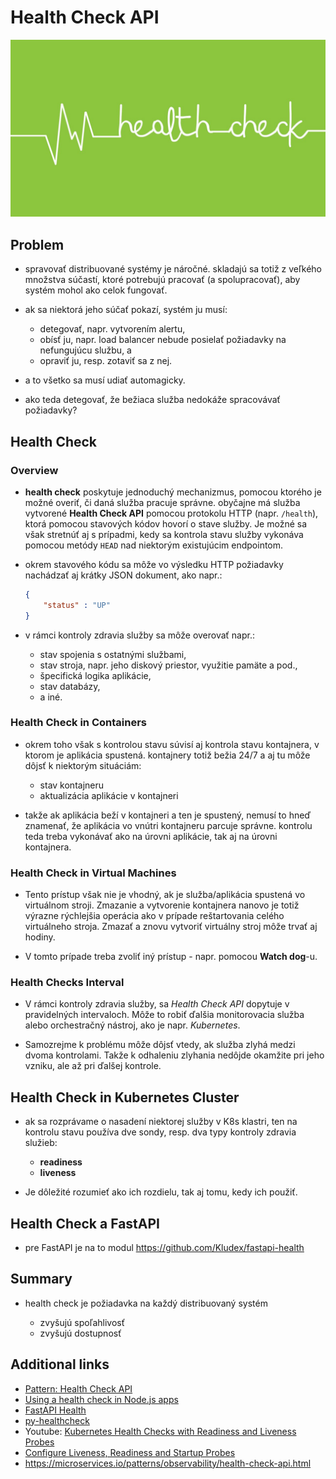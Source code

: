 # Health Check API


![Health Check](../images/health.check.jpg)


## Problem

* spravovať distribuované systémy je náročné. skladajú sa totiž z veľkého množstva súčastí, ktoré potrebujú pracovať (a spolupracovať), aby systém mohol ako celok fungovať.

* ak sa niektorá jeho súčať pokazí, systém ju musí:

    * detegovať, napr. vytvorením alertu,
    * obísť ju, napr. load balancer nebude posielať požiadavky na nefungujúcu službu, a
    * opraviť ju, resp. zotaviť sa z nej.

* a to všetko sa musí udiať automagicky.

* ako teda detegovať, že bežiaca služba nedokáže spracovávať požiadavky?


## Health Check

### Overview

* **health check** poskytuje jednoduchý mechanizmus, pomocou ktorého je možné overiť, či daná služba pracuje správne. obyčajne má služba vytvorené **Health Check API** pomocou protokolu HTTP (napr. `/health`), ktorá pomocou stavových kódov hovorí o stave služby. Je možné sa však stretnúť aj s prípadmi, kedy sa kontrola stavu služby vykonáva pomocou metódy `HEAD` nad niektorým existujúcim endpointom.

* okrem stavového kódu sa môže vo výsledku HTTP požiadavky nachádzať aj krátky JSON dokument, ako napr.:

  ```json
  {
      "status" : "UP"
  }
  ```

* v rámci kontroly zdravia služby sa môže overovať napr.:

    * stav spojenia s ostatnými službami,
    * stav stroja, napr. jeho diskový priestor, využitie pamäte a pod.,
    * špecifická logika aplikácie,
    * stav databázy,
    * a iné.


### Health Check in Containers

* okrem toho však s kontrolou stavu súvisí aj kontrola stavu kontajnera, v ktorom je aplikácia spustená. kontajnery totiž bežia 24/7 a aj tu môže dôjsť k niektorým situáciám:

    * stav kontajneru
    * aktualizácia aplikácie v kontajneri

* takže ak aplikácia beží v kontajneri a ten je spustený, nemusí to hneď znamenať, že aplikácia vo vnútri kontajneru parcuje správne. kontrolu teda treba vykonávať ako na úrovni aplikácie, tak aj na úrovni kontajnera.


### Health Check in Virtual Machines

* Tento prístup však nie je vhodný, ak je služba/aplikácia spustená vo virtuálnom stroji. Zmazanie a vytvorenie kontajnera nanovo je totiž výrazne rýchlejšia operácia ako v prípade reštartovania celého virtuálneho stroja. Zmazať a znovu vytvoriť virtuálny stroj môže trvať aj hodiny.

* V tomto prípade treba zvoliť iný prístup - napr. pomocou **Watch dog**-u.


### Health Checks Interval

* V rámci kontroly zdravia služby, sa _Health Check API_ dopytuje v pravidelných intervaloch. Môže to robiť ďalšia monitorovacia služba alebo orchestračný nástroj, ako je napr. _Kubernetes_.

* Samozrejme k problému môže dôjsť vtedy, ak služba zlyhá medzi dvoma kontrolami. Takže k odhaleniu zlyhania nedôjde okamžite pri jeho vzniku, ale až pri ďalšej kontrole.


## Health Check in Kubernetes Cluster

* ak sa rozprávame o nasadení niektorej služby v K8s klastri, ten na kontrolu stavu používa dve sondy, resp. dva typy kontroly zdravia služieb:

    * **readiness**
    * **liveness**

* Je dôležité rozumieť ako ich rozdielu, tak aj tomu, kedy ich použiť.


## Health Check a FastAPI

* pre FastAPI je na to modul https://github.com/Kludex/fastapi-health




## Summary

* health check je požiadavka na každý distribuovaný systém

    * zvyšujú spoľahlivosť
    * zvyšujú dostupnosť


## Additional links

* [Pattern: Health Check API](https://microservices.io/patterns/observability/health-check-api.html)
* [Using a health check in Node.js apps](https://cloud.ibm.com/docs/node?topic=node-node-healthcheck)
* [FastAPI Health](https://github.com/Kludex/fastapi-health)
* [py-healthcheck](https://pypi.org/project/py-healthcheck/)
* Youtube: [Kubernetes Health Checks with Readiness and Liveness Probes](https://www.youtube.com/watch?v=mxEvAPQRwhw)
* [Configure Liveness, Readiness and Startup Probes](https://kubernetes.io/docs/tasks/configure-pod-container/configure-liveness-readiness-startup-probes/)
* https://microservices.io/patterns/observability/health-check-api.html
